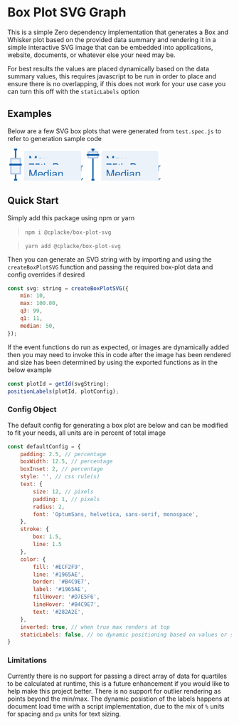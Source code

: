 # Box Plot SVG Graph
This is a simple Zero dependency implementation that generates a Box and Whisker plot based on the provided data summary and rendering it in a simple interactive SVG image that can be embedded into applications, website, documents, or whatever else your need may be.

For best results the values are placed dynamically based on the data summary values, this requires javascript to be run in order to place and ensure there is no overlapping, if this does not work for your use case you can turn this off with the `staticLabels` option

## Examples
Below are a few SVG box plots that were generated from `test.spec.js` to refer to generation sample code

<img src="./samples/box-plot-example.svg">
<img src="./samples/box-plot-test-scores.svg">


## Quick Start

Simply add this package using npm or yarn

> `npm i @cplacke/box-plot-svg`

> `yarn add @cplacke/box-plot-svg`

Then you can generate an SVG string with by importing and using the `createBoxPlotSVG` function and passing the required box-plot data and config overrides if desired

```js
const svg: string = createBoxPlotSVG({
    min: 10,
    max: 100.00,
    q3: 99,
    q1: 11,
    median: 50,
});
```

If the event functions do run as expected, or images are dynamically added then you may need to invoke this in code after the image has been rendered and size has been determined by using the exported functions as in the below example

```js
const plotId = getId(svgString);
positionLabels(plotId, plotConfig);
```


### Config Object
The default config for generating a box plot are below and can be modified to fit your needs, all units are in percent of total image

```js
const defaultConfig = {
    padding: 2.5, // percentage
    boxWidth: 12.5, // percentage
    boxInset: 2, // percentage
    style: '', // css rule(s)
    text: {
        size: 12, // pixels
        padding: 1, // pixels
        radius: 2,
        font: 'OptumSans, helvetica, sans-serif, monospace',
    },
    stroke: {
        box: 1.5,
        line: 1.5
    },
    color: {
        fill: '#ECF2F9',
        line: '#1965AE',
        border: '#B4C9E7',
        label: '#1965AE',
        fillHover: '#D7E5F6',
        lineHover: '#B4C9E7',
        text: '#282A2E',
    },
    inverted: true, // when true max renders at top
    staticLabels: false, // no dynamic positioning based on values or script run
}
```

### Limitations

Currently there is no support for passing a direct array of data for quartiles to be calculated at runtime, this is a future enhancement if you would like to help make this project better. There is no support for outlier rendering as points beyond the min/max. The dynamic posistion of the labels happens at document load time with a script implementation, due to the mix of `%` units for spacing and `px` units for text sizing.